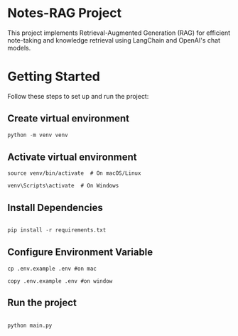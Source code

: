 # Notes-RAG Project

This project implements Retrieval-Augmented Generation (RAG) for efficient note-taking and knowledge retrieval using LangChain and OpenAI's chat models.

# Getting Started

Follow these steps to set up and run the project:

## Create virtual environment

```python
python -m venv venv
```

## Activate virtual environment

```
source venv/bin/activate  # On macOS/Linux

venv\Scripts\activate  # On Windows
```

## Install Dependencies

```python

pip install -r requirements.txt
```

## Configure Environment Variable

```
cp .env.example .env #on mac

copy .env.example .env #on window
```

## Run the project

```python

python main.py
```
